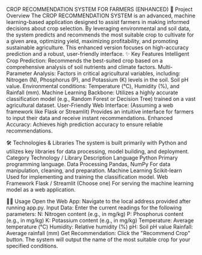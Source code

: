 CROP RECOMMENDATION SYSTEM FOR FARMERS (ENHANCED)
🌾 Project Overview
The CROP RECOMMENDATION SYSTEM is an advanced, machine learning-based application designed to assist farmers in making informed decisions about crop selection. By leveraging environmental and soil data, the system predicts and recommends the most suitable crop to cultivate for a given area, optimizing yield, maximizing profitability, and promoting sustainable agriculture.
This enhanced version focuses on high-accuracy prediction and a robust, user-friendly interface.
✨ Key Features
Intelligent Crop Prediction: Recommends the best-suited crop based on a comprehensive analysis of soil nutrients and climate factors.
Multi-Parameter Analysis: Factors in critical agricultural variables, including:
Nitrogen (N), Phosphorus (P), and Potassium (K) levels in the soil.
Soil pH value.
Environmental conditions: Temperature (°C), Humidity (%), and Rainfall (mm).
Machine Learning Backbone: Utilizes a highly accurate classification model (e.g., Random Forest or Decision Tree) trained on a vast agricultural dataset.
User-Friendly Web Interface: (Assuming a web framework like Flask or Streamlit) Provides an intuitive interface for farmers to input their data and receive instant recommendations.
Enhanced Accuracy: Achieves high prediction accuracy to ensure reliable recommendations.

🛠️ Technologies & Libraries
The system is built primarily with Python and utilizes key libraries for data processing, model building, and deployment.
Category Technology / Library Description
Language Python Primary programming language.
Data Processing Pandas, NumPy For data manipulation, cleaning, and preparation.
Machine Learning Scikit-learn Used for implementing and training the classification model.
Web Framework Flask / Streamlit (Choose one) For serving the machine learning model as a web application.


👨‍💻 Usage
Open the Web App: Navigate to the local address provided after running app.py.
Input Data: Enter the current readings for the following parameters:
N: Nitrogen content (e.g., in mg/kg)
P: Phosphorus content (e.g., in mg/kg)
K: Potassium content (e.g., in mg/kg)
Temperature: Average temperature (°C)
Humidity: Relative humidity (%)
pH: Soil pH value
Rainfall: Average rainfall (mm)
Get Recommendation: Click the "Recommend Crop" button.
The system will output the name of the most suitable crop for your specified conditions.

